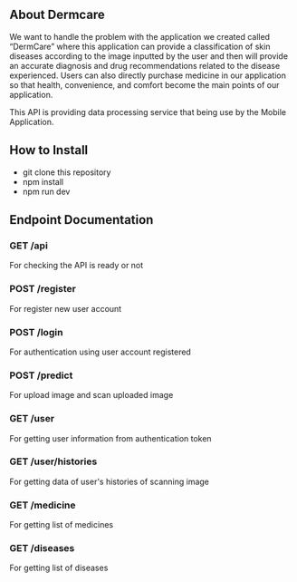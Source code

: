 ## About Dermcare 
We want to handle the problem with the application we created called “DermCare” where this application can provide a classification of skin diseases according to the image inputted by the user and then will provide an accurate diagnosis and drug recommendations related to the disease experienced. Users can also directly purchase medicine in our application so that health, convenience, and comfort become the main points of our application. 

This API is providing data processing service that being use by the Mobile Application.

## How to Install
- git clone this repository
- npm install
- npm run dev

## Endpoint Documentation

### GET  /api
For checking the API is ready or not

### POST /register
For register new user account

### POST /login
For authentication using user account registered

### POST /predict
For upload image and scan uploaded image

### GET /user
For getting user information from authentication token

### GET /user/histories
For getting data of user's histories of scanning image 

### GET /medicine
For getting list of medicines

### GET /diseases
For getting list of diseases